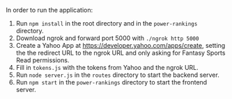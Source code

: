 In order to run the application:

1. Run `npm install` in the root directory and in the `power-rankings` directory.
2. Download ngrok and forward port 5000 with `./ngrok http 5000`
3. Create a Yahoo App at <https://developer.yahoo.com/apps/create>, setting the the redirect URL to the ngrok URL and only asking for Fantasy Sports Read permissions.
4. Fill in `tokens.js` with the tokens from Yahoo and the ngrok URL.
5. Run `node server.js` in the `routes` directory to start the backend server.
6. Run `npm start` in the `power-rankings` directory to start the frontend server.
